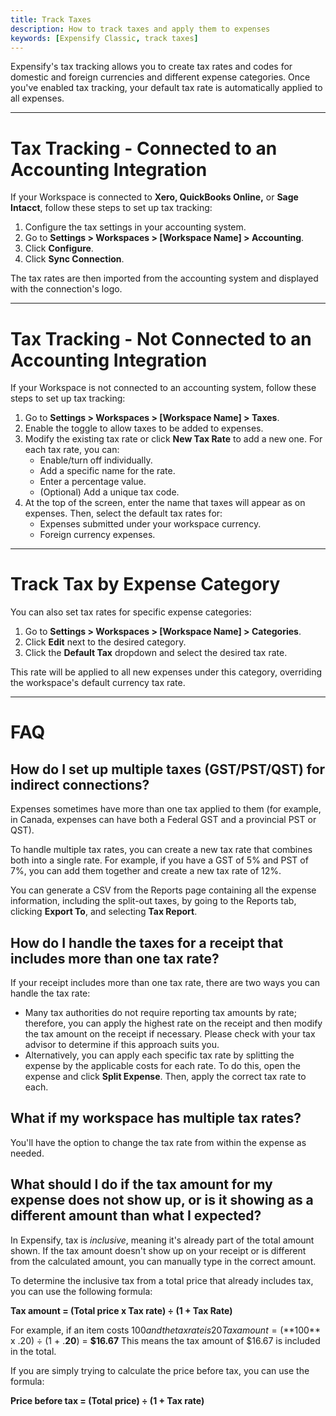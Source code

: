 ```yaml
---
title: Track Taxes
description: How to track taxes and apply them to expenses
keywords: [Expensify Classic, track taxes]
---
```


Expensify's tax tracking allows you to create tax rates and codes for domestic and foreign currencies and different expense categories. Once you've enabled tax tracking, your default tax rate is automatically applied to all expenses. 

---

# Tax Tracking - Connected to an Accounting Integration

If your Workspace is connected to **Xero, QuickBooks Online,** or **Sage Intacct**, follow these steps to set up tax tracking:
1. Configure the tax settings in your accounting system. 
2. Go to **Settings > Workspaces > [Workspace Name] > Accounting**.
3. Click **Configure**.
4. Click **Sync Connection**. 

The tax rates are then imported from the accounting system and displayed with the connection's logo.

---

# Tax Tracking - Not Connected to an Accounting Integration

If your Workspace is not connected to an accounting system, follow these steps to set up tax tracking:
1. Go to **Settings > Workspaces > [Workspace Name] > Taxes**.
2. Enable the toggle to allow taxes to be added to expenses.
3. Modify the existing tax rate or click **New Tax Rate** to add a new one. For each tax rate, you can:
   - Enable/turn off individually.
   - Add a specific name for the rate.
   - Enter a percentage value.
   - (Optional) Add a unique tax code. 
4. At the top of the screen, enter the name that taxes will appear as on expenses. Then, select the default tax rates for:
   - Expenses submitted under your workspace currency.
   - Foreign currency expenses.

---

# Track Tax by Expense Category

You can also set tax rates for specific expense categories:
1. Go to **Settings > Workspaces > [Workspace Name] > Categories**.
2. Click **Edit** next to the desired category.
3. Click the **Default Tax** dropdown and select the desired tax rate.

This rate will be applied to all new expenses under this category, overriding the workspace's default currency tax rate.

---

# FAQ

## How do I set up multiple taxes (GST/PST/QST) for indirect connections?

Expenses sometimes have more than one tax applied to them (for example, in Canada, expenses can have both a Federal GST and a provincial PST or QST). 

To handle multiple tax rates, you can create a new tax rate that combines both into a single rate. For example, if you have a GST of 5% and PST of 7%, you can add them together and create a new tax rate of 12%.

You can generate a CSV from the Reports page containing all the expense information, including the split-out taxes, by going to the Reports tab, clicking **Export To**, and selecting **Tax Report**. 

## How do I handle the taxes for a receipt that includes more than one tax rate?

If your receipt includes more than one tax rate, there are two ways you can handle the tax rate:

- Many tax authorities do not require reporting tax amounts by rate; therefore, you can apply the highest rate on the receipt and then modify the tax amount on the receipt if necessary. Please check with your tax advisor to determine if this approach suits you.
- Alternatively, you can apply each specific tax rate by splitting the expense by the applicable costs for each rate. To do this, open the expense and click **Split Expense**. Then, apply the correct tax rate to each.

## What if my workspace has multiple tax rates?

You'll have the option to change the tax rate from within the expense as needed.

## What should I do if the tax amount for my expense does not show up, or is it showing as a different amount than what I expected? 

In Expensify, tax is *inclusive*, meaning it's already part of the total amount shown. If the tax amount doesn't show up on your receipt or is different from the calculated amount, you can manually type in the correct amount.

To determine the inclusive tax from a total price that already includes tax, you can use the following formula:

**Tax amount = (Total price x Tax rate) ÷ (1 + Tax Rate)**

For example, if an item costs $100  and the tax rate is 20%:
Tax amount = (**$100** x .20) ÷ (1 + .**20**) = **$16.67**
This means the tax amount of $16.67 is included in the total.

If you are simply trying to calculate the price before tax, you can use the formula: 

**Price before tax = (Total price) ÷ (1 + Tax rate)**

